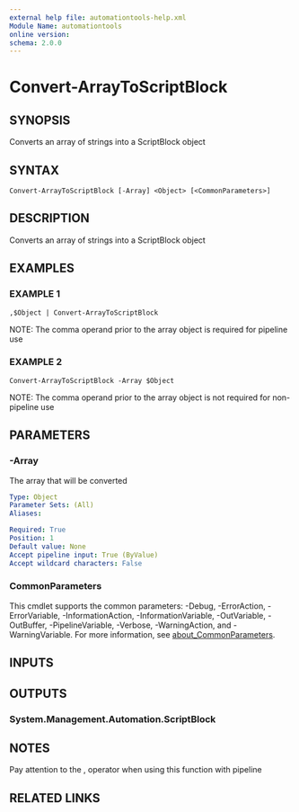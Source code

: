 ```yaml
---
external help file: automationtools-help.xml
Module Name: automationtools
online version:
schema: 2.0.0
---
```


# Convert-ArrayToScriptBlock

## SYNOPSIS
Converts an array of strings into a ScriptBlock object

## SYNTAX

```
Convert-ArrayToScriptBlock [-Array] <Object> [<CommonParameters>]
```

## DESCRIPTION
Converts an array of strings into a ScriptBlock object

## EXAMPLES

### EXAMPLE 1
```
,$Object | Convert-ArrayToScriptBlock
```

NOTE: The comma operand prior to the array object is required for pipeline use

### EXAMPLE 2
```
Convert-ArrayToScriptBlock -Array $Object
```

NOTE: The comma operand prior to the array object is not required for non-pipeline use

## PARAMETERS

### -Array
The array that will be converted

```yaml
Type: Object
Parameter Sets: (All)
Aliases:

Required: True
Position: 1
Default value: None
Accept pipeline input: True (ByValue)
Accept wildcard characters: False
```

### CommonParameters
This cmdlet supports the common parameters: -Debug, -ErrorAction, -ErrorVariable, -InformationAction, -InformationVariable, -OutVariable, -OutBuffer, -PipelineVariable, -Verbose, -WarningAction, and -WarningVariable. For more information, see [about_CommonParameters](http://go.microsoft.com/fwlink/?LinkID=113216).

## INPUTS

## OUTPUTS

### System.Management.Automation.ScriptBlock
## NOTES
Pay attention to the , operator when using this function with pipeline

## RELATED LINKS
